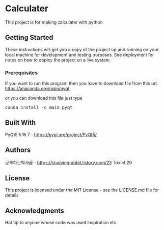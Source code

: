 # Calculater
This project is for making calculater with python

## Getting Started
These instructions will get you a copy of the project up and running on your local machine for development and testing purposes. See deployment for notes on how to deploy the project on a live system.

### Prerequisites
If you want to run this program then you have to download file from this url.
https://anaconda.org/main/pyqt

or you can download this file just type
<pre>conda install -c main pyqt</pre>

## Built With
PyQt5 5.15.7 - https://pypi.org/project/PyQt5/

## Authors
공부하는박사곰 - https://studyingrabbit.tistory.com/23
TrixieL20

## License
This project is licensed under the MIT License - see the LICENSE.md file for details

## Acknowledgments
Hat tip to anyone whose code was used
Inspiration
etc
